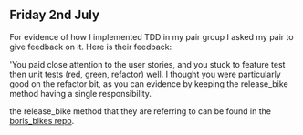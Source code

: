 ## Friday 2nd July
For evidence of how I implemented TDD in my pair group I asked my pair to give feedback on it. Here is their feedback:

'You paid close attention to the user stories, and you stuck to feature test then unit tests (red, green, refactor) well. I thought you were particularly good on the refactor bit, as you can evidence by keeping the release_bike method having a single responsibility.'

the release_bike method that they are referring to can be found in the [boris_bikes repo](https://github.com/YoFirmy/Boris_bikes/blob/main/lib/docking_station.rb).